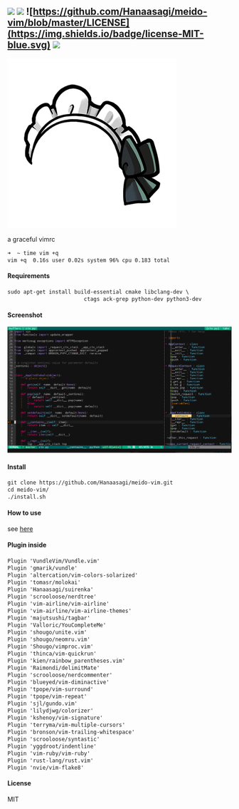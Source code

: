 ![](https://img.shields.io/badge/vim-vimrc-624498.svg)
![](https://travis-ci.org/Hanaasagi/meido-vim.svg?branch=master)
![https://github.com/Hanaasagi/meido-vim/blob/master/LICENSE](https://img.shields.io/badge/license-MIT-blue.svg)
![](https://img.shields.io/badge/release-2.0-F4A466.svg)
----
![](https://github.com/Hanaasagi/meido-vim/blob/master/.resources/logo.png)

a graceful vimrc

```
➜  ~ time vim +q
vim +q  0.16s user 0.02s system 96% cpu 0.183 total
```
#### Requirements

```
sudo apt-get install build-essential cmake libclang-dev \
                        ctags ack-grep python-dev python3-dev
```

#### Screenshot

![](https://github.com/Hanaasagi/meido-vim/blob/master/.resources/screenshot.png)

#### Install

```
git clone https://github.com/Hanaasagi/meido-vim.git
cd meido-vim/
./install.sh
```

#### How to use

see [here](https://github.com/Hanaasagi/meido-vim/wiki/meido-vim-guide)

#### Plugin inside

```
Plugin 'VundleVim/Vundle.vim'
Plugin 'gmarik/vundle'
Plugin 'altercation/vim-colors-solarized'
Plugin 'tomasr/molokai'
Plugin 'Hanaasagi/suirenka'
Plugin 'scrooloose/nerdtree'
Plugin 'vim-airline/vim-airline'
Plugin 'vim-airline/vim-airline-themes'
Plugin 'majutsushi/tagbar'
Plugin 'Valloric/YouCompleteMe'
Plugin 'shougo/unite.vim'
Plugin 'shougo/neomru.vim'
Plugin 'Shougo/vimproc.vim'
Plugin 'thinca/vim-quickrun'
Plugin 'kien/rainbow_parentheses.vim'
Plugin 'Raimondi/delimitMate'
Plugin 'scrooloose/nerdcommenter'
Plugin 'blueyed/vim-diminactive'
Plugin 'tpope/vim-surround'
Plugin 'tpope/vim-repeat'
Plugin 'sjl/gundo.vim'
Plugin 'lilydjwg/colorizer'
Plugin 'kshenoy/vim-signature'
Plugin 'terryma/vim-multiple-cursors'
Plugin 'bronson/vim-trailing-whitespace'
Plugin 'scrooloose/syntastic'
Plugin 'yggdroot/indentline'
Plugin 'vim-ruby/vim-ruby'
Plugin 'rust-lang/rust.vim'
Plugin 'nvie/vim-flake8'
```

#### License
MIT

